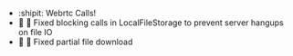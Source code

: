* :shipit: Webrtc Calls!
* :bug: :rocket: Fixed blocking calls in LocalFileStorage to prevent server hangups on file IO
* :bug: :rocket: Fixed partial file download
